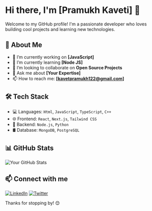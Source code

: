 # Hi there, I'm [Pramukh Kaveti] 👋

Welcome to my GitHub profile! I'm a passionate developer who loves building cool projects and learning new technologies.

## 🚀 About Me
- 🔭 I’m currently working on **[JavaScript]**
- 🌱 I’m currently learning **[Node JS]**
- 👯 I’m looking to collaborate on **Open Source Projects**
- 💬 Ask me about **[Your Expertise]**
- 📫 How to reach me: **[kavetpramukh122@gmail.com]**

## 🛠 Tech Stack
- 💻 Languages: `Html`, `JavaScript`, `TypeScript`, `C++`
- 🌐 Frontend: `React`, `Next.js`, `Tailwind CSS`
- 🔧 Backend: `Node.js`, `Python`
- 🛢️ Database: `MongoDB`, `PostgreSQL`

## 📊 GitHub Stats
![Your GitHub Stats](https://github-readme-stats.vercel.app/api?username=yourusername&show_icons=true&theme=radical)

## 📫 Connect with me
[![LinkedIn](https://img.shields.io/badge/LinkedIn-Connect-blue)](https://www.linkedin.com/in/kavetipramukh/)
[![Twitter](https://img.shields.io/badge/Twitter-Follow-blue)](https://twitter.com/yourhandle)

Thanks for stopping by! 😊
